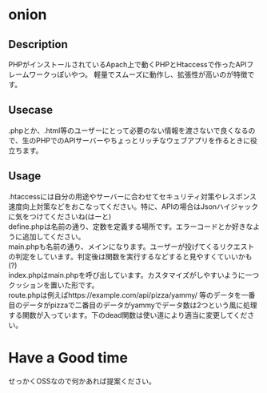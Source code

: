 # onion
## Description
PHPがインストールされているApach上で動くPHPとHtaccessで作ったAPIフレームワークっぽいやつ。
軽量でスムーズに動作し、拡張性が高いのが特徴です。
## Usecase
.phpとか、.html等のユーザーにとって必要のない情報を渡さないで良くなるので、生のPHPでのAPIサーバーやちょっとリッチなウェブアプリを作るときに役立ちます。
## Usage
.htaccessには自分の用途やサーバーに合わせてセキュリティ対策やレスポンス速度向上対策などをおこなってください。特に、APIの場合はJsonハイジャックに気をつけてくださいね(はーと)   
define.phpは名前の通り、定数を定義する場所です。エラーコードとか好きなように追加してください。   
main.phpも名前の通り、メインになります。ユーザーが投げてくるリクエストの判定をしています。判定後は関数を実行するなどすると見やすくていいかも(?)   
index.phpはmain.phpを呼び出しています。カスタマイズがしやすいように一つクッションを置いた形です。   
route.phpは例えばhttps://example.com/api/pizza/yammy/ 等のデータを一番目のデータがpizzaで二番目のデータがyammyでデータ数は2つという風に処理する関数が入っています。下のdead関数は使い道により適当に変更してください。
# Have a Good time
せっかくOSSなので何かあれば提案ください。

